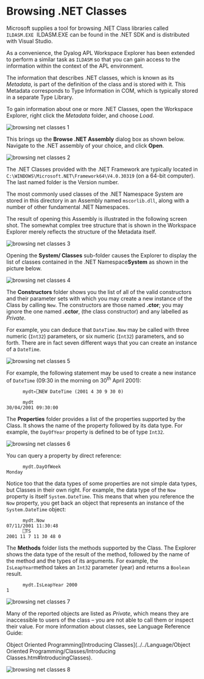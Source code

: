 # Browsing .NET Classes

Microsoft supplies a tool for browsing .NET Class libraries called `ILDASM.EXE`  ILDASM.EXE can be found in the .NET SDK and is distributed with Visual Studio.

As a convenience, the Dyalog APL Workspace Explorer has been extended to perform a similar task as `ILDASM` so that you can gain access to the information within the context of the APL environment.

The information that describes .NET classes, which is known as its *Metadata*, is part of the definition of the class and is stored with it. This Metadata corresponds to Type Information in COM, which is typically stored in a separate Type Library.

To gain information about one or more .NET Classes, open the Workspace Explorer, right click the *Metadata* folder, and choose *Load*.

![browsing net classes 1](../img/browsing-net-classes-1.png)

This brings up the **Browse .NET Assembly** dialog box as shown below. Navigate to the .NET assembly of your choice, and click **Open**.

![browsing net classes 2](../img/browsing-net-classes-2.png)

The .NET Classes provided with the .NET Framework are typically located in `C:\WINDOWS\Microsoft.NET\Framework64\V4.0.30319` (on a 64-bit computer). The last named folder is the Version number.

The most commonly used classes of the .NET Namespace System are stored in this directory in an Assembly named `mscorlib.dll`, along with a number of other fundamental .NET Namespaces.

The result of opening this Assembly is illustrated in the following screen shot. The somewhat complex tree structure that is shown in the Workspace Explorer merely reflects the structure of the Metadata itself.

![browsing net classes 3](../img/browsing-net-classes-3.png)

Opening the **System/ Classes** sub-folder causes the Explorer to display the list of classes contained in the .NET Namespace**System** as shown in the picture below.

![browsing net classes 4](../img/browsing-net-classes-4.png)

The **Constructors** folder shows you the list of all of the valid constructors and their parameter sets with which you may create a new instance of the Class by calling `New`. The constructors are those named **.ctor**; you may ignore the one named **.cctor**, (the class constructor) and any labelled as *Private*.

For example, you can deduce that `DateTime.New` may be called with three numeric (`Int32`) parameters, or six numeric (`Int32`) parameters, and so forth. There are in fact seven different ways that you can create an instance of a `DateTime`.

![browsing net classes 5](../img/browsing-net-classes-5.png)

For example, the following statement may be used to create a new instance of `DateTime` (09:30 in the morning on 30<sup>th</sup> April 2001):
```apl
      mydt←⎕NEW DateTime (2001 4 30 9 30 0)
 
      mydt
30/04/2001 09:30:00
```

The **Properties** folder provides a list of the properties supported by the Class. It shows the name of the property followed by its data type. For example, the `DayOfYear` property is defined to be of type `Int32`.

![browsing net classes 6](../img/browsing-net-classes-6.png)

You can query a property by direct reference:
```apl
      mydt.DayOfWeek
Monday
```

Notice too that the data types of some properties are not simple data types, but Classes in their own right. For example, the data type of the `Now` property is itself `System.DateTime`. This means that when you reference the `Now` property, you get back an object that represents an instance of the `System.DateTime` object:
```apl
      mydt.Now
07/11/2001 11:30:48
      ⎕TS
2001 11 7 11 30 48 0
```

The **Methods** folder lists the methods supported by the Class. The Explorer shows the data type of the result of the method, followed by the name of the method and the types of its arguments. For example, the `IsLeapYear`method takes an `Int32` parameter (year) and returns a `Boolean` result.
```apl
      mydt.IsLeapYear 2000
1
```

![browsing net classes 7](../img/browsing-net-classes-7.png)

Many of the reported objects are listed as *Private*, which means they are inaccessible to users of the class – you are not able to call them or inspect their value. For more information about classes, see 
Language Reference Guide: 

Object Oriented Programming[Introducing Classes](../../Language/Object Oriented Programming/Classes/Introducing Classes.htm#IntroducingClasses).

![browsing net classes 8](../img/browsing-net-classes-8.png)
